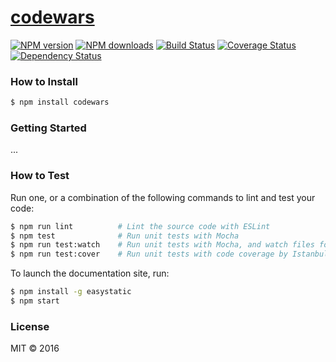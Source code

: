 # [codewars](https://github.com//codewars)

[![NPM version](http://img.shields.io/npm/v/codewars.svg?style=flat-square)](https://www.npmjs.com/package/codewars)
[![NPM downloads](http://img.shields.io/npm/dm/codewars.svg?style=flat-square)](https://www.npmjs.com/package/codewars)
[![Build Status](http://img.shields.io/travis//codewars/master.svg?style=flat-square)](https://travis-ci.org//codewars)
[![Coverage Status](https://img.shields.io/coveralls//codewars.svg?style=flat-square)](https://coveralls.io//codewars)
[![Dependency Status](http://img.shields.io/david//codewars.svg?style=flat-square)](https://david-dm.org//codewars)

> 

### How to Install

```sh
$ npm install codewars
```

### Getting Started

...

### How to Test

Run one, or a combination of the following commands to lint and test your code:

```sh
$ npm run lint          # Lint the source code with ESLint
$ npm test              # Run unit tests with Mocha
$ npm run test:watch    # Run unit tests with Mocha, and watch files for changes
$ npm run test:cover    # Run unit tests with code coverage by Istanbul
```

To launch the documentation site, run:

```sh
$ npm install -g easystatic
$ npm start
```

### License

MIT © 2016 
